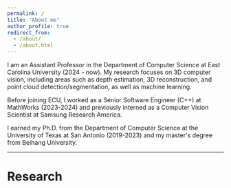 ```yaml
---
permalink: /
title: "About me"
author_profile: true
redirect_from: 
  - /about/
  - /about.html
---
```


I am an Assistant Professor in the Department of Computer Science at East Carolina University (2024 - now). My research focuses on 3D computer vision, including areas such as depth estimation, 3D reconstruction, and point cloud detection/segmentation, as well as machine learning.

Before joining ECU, I worked as a Senior Software Engineer (C++) at MathWorks (2023-2024) and previously interned as a Computer Vision Scientist at Samsung Research America.

I earned my Ph.D. from the Department of Computer Science at the University of Texas at San Antonio (2019-2023) and my master's degree from Beihang University.

---
# Research
